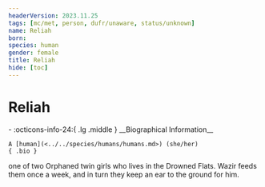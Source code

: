 ```yaml
---
headerVersion: 2023.11.25
tags: [mc/met, person, dufr/unaware, status/unknown]
name: Reliah
born:
species: human
gender: female
title: Reliah
hide: [toc]
---
```


# Reliah
<div class="grid cards ext-narrow-margin ext-one-column" markdown>
- :octicons-info-24:{ .lg .middle } __Biographical Information__

    A [human](<../../species/humans/humans.md>) (she/her)  
    { .bio }

</div>


one of two Orphaned twin girls who lives in the Drowned Flats. Wazir feeds them once a week, and in turn they keep an ear to the ground for him.